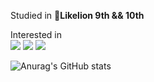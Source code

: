 Studied in **🦁Likelion 9th && 10th**

<div>
  Interested in
  <br>
  <img src="https://img.shields.io/badge/Python-3766AB?style=flat-square&logo=Python&logoColor=white"/>
  <img src="https://img.shields.io/badge/Django-092E20?style=flat-square&logo=Django&logoColor=white"/>
  <img src="https://img.shields.io/badge/JavaScript-F7DF1E?style=flat-square&logo=JavaScript&logoColor=black"/>
</div>



![Anurag's GitHub stats](https://github-readme-stats.vercel.app/api?username=alwaysbemyday1&show_icons=true&theme=default)


<!--
**alwaysbemyday1/alwaysbemyday1** is a ✨ _special_ ✨ repository because its `README.md` (this file) appears on your GitHub profile.

Here are some ideas to get you started:

- 🔭 I’m currently working on ...
- 🌱 I’m currently learning ...
- 👯 I’m looking to collaborate on ...
- 🤔 I’m looking for help with ...
- 💬 Ask me about ...
- 📫 How to reach me: ...
- 😄 Pronouns: ...
- ⚡ Fun fact: ...
-->
